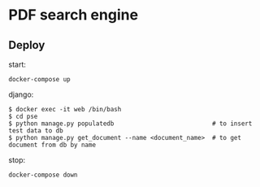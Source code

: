 # PDF search engine

## Deploy

start:
```shell script
docker-compose up
```

django:
```shell script
$ docker exec -it web /bin/bash
$ cd pse
$ python manage.py populatedb                           # to insert test data to db
$ python manage.py get_document --name <document_name>  # to get document from db by name
```

stop:
```shell script
docker-compose down
```
